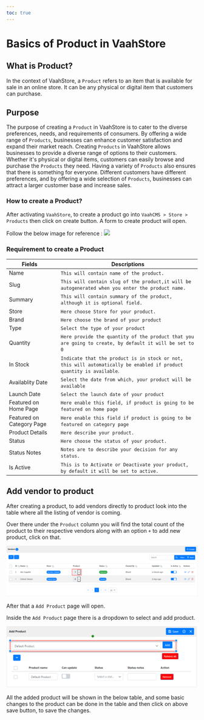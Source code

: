 ```yaml
---
toc: true
---
```


# Basics of Product in VaahStore


## What is Product?

In the context of VaahStore, a `Product` refers to an item that is available for sale in an online store. It can be any physical or digital item that customers can purchase.

## Purpose

The purpose of creating a `Product` in VaahStore is to cater to the diverse preferences, needs, and requirements of consumers. By offering a wide range of `Products`, businesses can enhance customer satisfaction and expand their market reach.
Creating `Products` in VaahStore allows businesses to provide a diverse range of options to their customers. Whether it's physical or digital items, customers can easily browse and purchase the `Products` they need.
Having a variety of `Products` also ensures that there is something for everyone. Different customers have different preferences, and by offering a wide selection of `Products`, businesses can attract a larger customer base and increase sales.

### How to create a Product?

After activating `VaahStore`, to create a product go into `VaahCMS > Store > Products` then click on create button. A form to create product will open.

Follow the below image for reference :
<img src="/images/product/product-1.png">

### Requirement to create a Product

| Fields         |      | Descriptions                                      |
| ------------ | ---- | -------------------------------------------- |
| Name    |      | `This will contain name of the product.`    |
| Slug    |      | `This will contain slug of the product,it will be autogenerated when you enter the product name.`    |
| Summary    |      | `This will contain summary of the product, although it is optional field.`    |
| Store         |      | `Here choose Store for your product.`         |
| Brand         |      | `Here choose the brand of your product`         |
| Type         |      | `Select the type of your product`         |
| Quantity         |      | `Here provide the quantity of the product that you are going to create, by default it will be set to 0`         |
| In Stock         |      | `Indicate that the product is in stock or not, this will automatically be enabled if product quantity is available`.         |
| Availablity Date         |      | `Select the date from which, your product will be available` |
| Launch Date         |      | `Select the launch date of your product`         |
| Featured on Home Page         |      | `Here enable this field, if product is going to be featured on home page`         |
| Featured on Category Page         |      | `Here enable this field if product is going to be featured on category page`         |
| Product Details        |      | `Here describe your product.`         |
| Status         |      | `Here choose the status of your product.`         |
| Status Notes   |      | `Notes are to describe your decision for any status.`   |
| Is Active         |      | `This is to Activate or Deactivate your product, by default it will be set to active.`         |


## Add vendor to product

After creating a product, to add vendors directly to product look into the table where all the listing of vendor is coming.

Over there under the `Product` column you will find the total count of the product to their respective vendors along with an option `+` to add new product, click on that.

<img src="/images/vaahstore/product_link_btn_in_vendor.png" alt="product linking from vendor">

After that a `Add Product` page will open.

Inside the `Add Product` page there is a dropdown to select and add product.

<img src="/images/vaahstore/dropdown_to_select_add_product_in_vendor.png" alt="product linking from vendor">

All the added product will be shown in the below table, and some basic changes to the product can be done in the table and then click on above save button, to save the changes.


